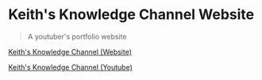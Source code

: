 # Keith's Knowledge Channel Website

> A youtuber's portfolio website

[Keith's Knowledge Channel (Website)](https://keiths-knowledge-channel.netlify.app)

[Keith's Knowledge Channel (Youtube)](https://www.youtube.com/channel/UCl3SKiwzulq380SWH2wR5FA)

